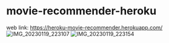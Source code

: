 # movie-recommender-heroku

web link: https://heroku-movie-recommender.herokuapp.com/
![IMG_20230119_223107](https://user-images.githubusercontent.com/81406568/213542321-a3413c08-8870-4ad5-93ba-c586ec966b01.jpg)
![IMG_20230119_223154](https://user-images.githubusercontent.com/81406568/213542334-82a0d17c-0c64-4e92-b8b4-1dea3e274947.jpg)
